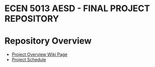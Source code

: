 # ECEN 5013 AESD - FINAL PROJECT REPOSITORY

# Repository Overview

* [Project Overview Wiki Page](https://github.com/cu-ecen-5013/final-project-HARSH1911RATHORE/wiki)
* [Project Schedule](https://github.com/cu-ecen-5013/final-project-HARSH1911RATHORE/wiki/Schedule)
